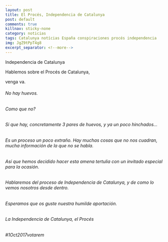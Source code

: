 ```yaml
---
layout: post
title: El Procés, Independencia de Catalunya
post: default
comments: true
killnav: sticky-none
category: noticias
tags: Catalunya notícias España conspiraciones procés independencia
img: JgZ9tPpT4g8
excerpt_separator: <!--more-->
---
```


Independencia de Catalunya

Hablemos sobre el Procés de Catalunya,

venga va.

<!--more-->


###### No hay huevos.
###### Como que no?
###### Si que hay, concretamente 3 pares de huevos, y ya un poco hinchados...

###### Es un proceso un poco extraño. Hay muchas cosas que no nos cuadran, mucha información de la que no se habla.
###### Así que hemos decidido hacer esta amena tertulia con un invitado especial para la ocasión. 
###### Hablaremos del proceso de Independencia de Catalunya, y de como lo vemos nosotros desde dentro.

###### Esperamos que os guste nuestra humilde aportación.
###### La Independencia de Catalunya, el Procés

###### #1Oct2017votarem